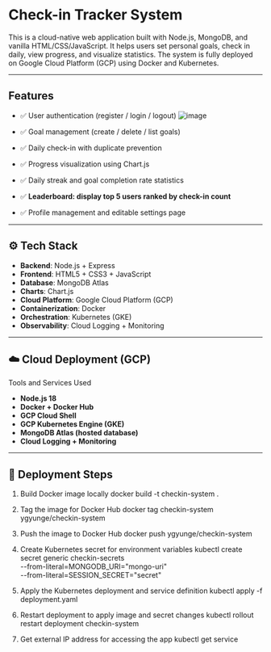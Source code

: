 # Check-in Tracker System

This is a cloud-native web application built with Node.js, MongoDB, and vanilla HTML/CSS/JavaScript. It helps users set personal goals, check in daily, view progress, and visualize statistics. The system is fully deployed on Google Cloud Platform (GCP) using Docker and Kubernetes.

---

##  Features

- ✅ User authentication (register / login / logout)
  ![image](https://github.com/user-attachments/assets/fc7c872b-f1e5-4ce8-b42a-6778be1f1a5f)

- ✅ Goal management (create / delete / list goals)  
- ✅ Daily check-in with duplicate prevention  
- ✅ Progress visualization using Chart.js  
- ✅ Daily streak and goal completion rate statistics  
- ✅ **Leaderboard: display top 5 users ranked by check-in count**  
- ✅ Profile management and editable settings page  

---

## ⚙️ Tech Stack

- **Backend**: Node.js + Express  
- **Frontend**: HTML5 + CSS3 + JavaScript  
- **Database**: MongoDB Atlas  
- **Charts**: Chart.js  
- **Cloud Platform**: Google Cloud Platform (GCP)  
- **Containerization**: Docker  
- **Orchestration**: Kubernetes (GKE)  
- **Observability**: Cloud Logging + Monitoring  

---

## ☁️ Cloud Deployment (GCP)

Tools and Services Used
- **Node.js 18**
- **Docker + Docker Hub**
- **GCP Cloud Shell**
- **GCP Kubernetes Engine (GKE)**
- **MongoDB Atlas (hosted database)**
- **Cloud Logging + Monitoring**

---

## 🚀 Deployment Steps

1. Build Docker image locally
docker build -t checkin-system .

2. Tag the image for Docker Hub
docker tag checkin-system ygyunge/checkin-system

3. Push the image to Docker Hub
docker push ygyunge/checkin-system

4. Create Kubernetes secret for environment variables
kubectl create secret generic checkin-secrets \
  --from-literal=MONGODB_URI="mongo-uri" \
  --from-literal=SESSION_SECRET="secret"

5. Apply the Kubernetes deployment and service definition
kubectl apply -f deployment.yaml

6. Restart deployment to apply image and secret changes
kubectl rollout restart deployment checkin-system

7. Get external IP address for accessing the app
kubectl get service

